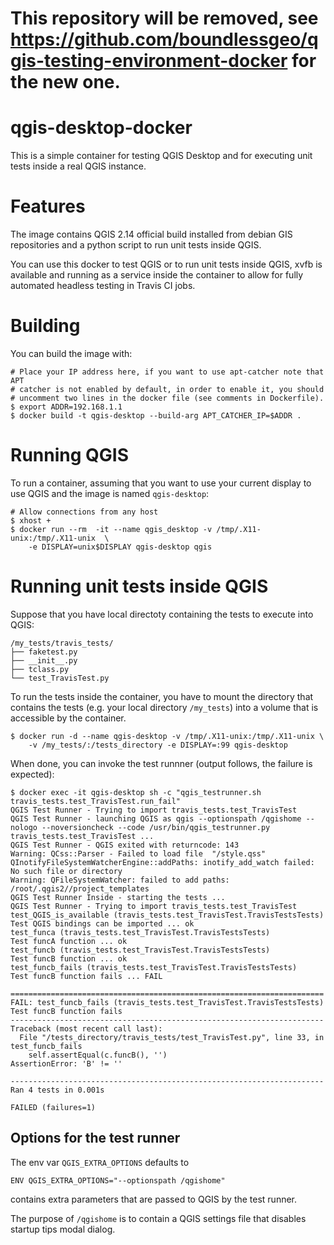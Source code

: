 


# This repository will be removed, see https://github.com/boundlessgeo/qgis-testing-environment-docker for the new one.
 
 
 
 
 
 
 
 
 
 
 
 
 
 
 

qgis-desktop-docker
============================

This is a simple container for testing QGIS Desktop and for
executing unit tests inside a real QGIS instance.


# Features

The image contains QGIS 2.14 official build installed from debian GIS
repositories and a python script to run unit tests inside QGIS.

You can use this docker to test QGIS or to run unit tests inside QGIS,
xvfb is available and running as a service inside the container to allow
for fully automated headless testing in Travis CI jobs.


# Building

You can build the image with:

```
# Place your IP address here, if you want to use apt-catcher note that APT
# catcher is not enabled by default, in order to enable it, you should
# uncomment two lines in the docker file (see comments in Dockerfile).
$ export ADDR=192.168.1.1
$ docker build -t qgis-desktop --build-arg APT_CATCHER_IP=$ADDR .
```

# Running QGIS

To run a container, assuming that you want to use your current display to use
QGIS and the image is named `qgis-desktop`:

```
# Allow connections from any host
$ xhost +
$ docker run --rm  -it --name qgis_desktop -v /tmp/.X11-unix:/tmp/.X11-unix  \
    -e DISPLAY=unix$DISPLAY qgis-desktop qgis
```

# Running unit tests inside QGIS

Suppose that you have local directoty containing the tests to execute into
QGIS:

```
/my_tests/travis_tests/
├── faketest.py
├── __init__.py
├── tclass.py
└── test_TravisTest.py
```

To run the tests inside the container, you have to mount the directory that
contains the tests (e.g. your local directory `/my_tests`) into a volume
that is accessible by the container.


```
$ docker run -d --name qgis-desktop -v /tmp/.X11-unix:/tmp/.X11-unix \
    -v /my_tests/:/tests_directory -e DISPLAY=:99 qgis-desktop

```

When done, you can invoke the test runnner (output follows, the failure is
expected):

```
$ docker exec -it qgis-desktop sh -c "qgis_testrunner.sh travis_tests.test_TravisTest.run_fail"
QGIS Test Runner - Trying to import travis_tests.test_TravisTest
QGIS Test Runner - launching QGIS as qgis --optionspath /qgishome --nologo --noversioncheck --code /usr/bin/qgis_testrunner.py travis_tests.test_TravisTest ...
QGIS Test Runner - QGIS exited with returncode: 143
Warning: QCss::Parser - Failed to load file  "/style.qss"
QInotifyFileSystemWatcherEngine::addPaths: inotify_add_watch failed: No such file or directory
Warning: QFileSystemWatcher: failed to add paths: /root/.qgis2//project_templates
QGIS Test Runner Inside - starting the tests ...
QGIS Test Runner - Trying to import travis_tests.test_TravisTest
test_QGIS_is_available (travis_tests.test_TravisTest.TravisTestsTests)
Test QGIS bindings can be imported ... ok
test_funca (travis_tests.test_TravisTest.TravisTestsTests)
Test funcA function ... ok
test_funcb (travis_tests.test_TravisTest.TravisTestsTests)
Test funcB function ... ok
test_funcb_fails (travis_tests.test_TravisTest.TravisTestsTests)
Test funcB function fails ... FAIL

======================================================================
FAIL: test_funcb_fails (travis_tests.test_TravisTest.TravisTestsTests)
Test funcB function fails
----------------------------------------------------------------------
Traceback (most recent call last):
  File "/tests_directory/travis_tests/test_TravisTest.py", line 33, in test_funcb_fails
    self.assertEqual(c.funcB(), '')
AssertionError: 'B' != ''

----------------------------------------------------------------------
Ran 4 tests in 0.001s

FAILED (failures=1)
```

## Options for the test runner

The env var `QGIS_EXTRA_OPTIONS` defaults to
```
ENV QGIS_EXTRA_OPTIONS="--optionspath /qgishome"
```
contains extra parameters that are passed to QGIS by the test runner.

The purpose of `/qgishome` is to contain a QGIS settings file that disables
startup tips modal dialog.
